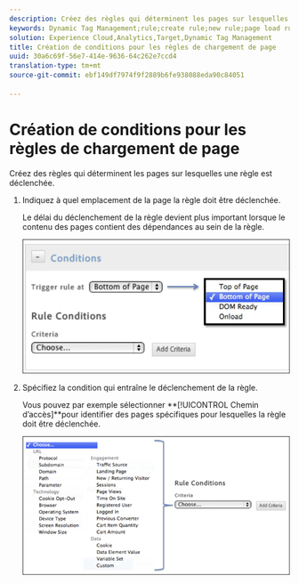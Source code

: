 ```yaml
---
description: Créez des règles qui déterminent les pages sur lesquelles une règle est déclenchée.
keywords: Dynamic Tag Management;rule;create rule;new rule;page load rule
solution: Experience Cloud,Analytics,Target,Dynamic Tag Management
title: Création de conditions pour les règles de chargement de page
uuid: 30a6c69f-56e7-414e-9636-64c262e7ccd4
translation-type: tm+mt
source-git-commit: ebf149df7974f9f2889b6fe938088eda90c84051

---
```



# Création de conditions pour les règles de chargement de page

Créez des règles qui déterminent les pages sur lesquelles une règle est déclenchée.

1. Indiquez à quel emplacement de la page la règle doit être déclenchée.

   Le délai du déclenchement de la règle devient plus important lorsque le contenu des pages contient des dépendances au sein de la règle.

   ![](assets/conditions-page-load-rules1.png)

1. Spécifiez la condition qui entraîne le déclenchement de la règle.

   Vous pouvez par exemple sélectionner **[!UICONTROL Chemin d’accès]**pour identifier des pages spécifiques pour lesquelles la règle doit être déclenchée.

   ![](assets/conditions-page-load-rules2.png)

